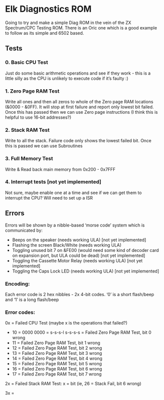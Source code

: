 # Elk Diagnostics ROM
Going to try and make a simple Diag ROM in the vein of the ZX Spectrum/CPC Testing ROM. There is an Oric one which is a good example to follow as its simple and 6502 based.

## Tests

### 0. Basic CPU Test
Just do some basic arithmetic operations and see if they work - this is a little silly as the CPU is unlikely to execute code if it’s faulty :)

### 1. Zero Page RAM Test
Write all ones and then all zeros to whole of the Zero page RAM locations (&0000 - &0FF). It will stop at first failure and report only lowest bit failed.
Once this has passed then we can use Zero page instructions (I think this is helpful to use 16-bit addresses?)

### 2. Stack RAM Test
Write to all the stack. Failure code only shows the lowest failed bit.
Once this is passed we can use Subroutines

### 3. Full Memory Test
Write & Read back main memory from 0x200 - 0x7FFF

### 4. Interrupt tests [not yet implemented]
Not sure, maybe enable one at a time and see if we can get them to interrupt the CPU? Will need to set up a ISR


## Errors
Errors will be shown by a nibble-based ‘morse code’ system which is communicated by:

* Beeps on the speaker (needs working ULA) [not yet implemented]
* Flashing the screen Black/White (needs working ULA) 
* Toggling unused bit 7 on &FE00 (would need some kind of decoder card on expansion port, but ULA could be dead) [not yet implemented]
* Toggling the Cassette Motor Relay (needs working ULA) [not yet implemented]
* Toggling the Caps Lock LED (needs working ULA) [not yet implemented]

### Encoding:
Each error code is 2 hex nibbles - 2x 4-bit codes. ‘0’ is a short flash/beep and ‘1’ is a long flash/beep

### Error codes:
0x = Failed CPU Test (maybe x is the operations that failed?)

- 10 = 0000 0000 = s-s-s-l s-s-s-s = Failed Zero Page RAM Test, bit 0 wrong
- 11 = Failed Zero Page RAM Test, bit 1 wrong
- 12 = Failed Zero Page RAM Test, bit 2 wrong
- 13 = Failed Zero Page RAM Test, bit 3 wrong
- 14 = Failed Zero Page RAM Test, bit 4 wrong
- 15 = Failed Zero Page RAM Test, bit 5 wrong
- 16 = Failed Zero Page RAM Test, bit 6 wrong
- 17 = Failed Zero Page RAM Test, bit 7 wrong

2x = Failed Stack RAM Test: x = bit (ie, 26 = Stack Fail, bit 6 wrong)

3x = 

